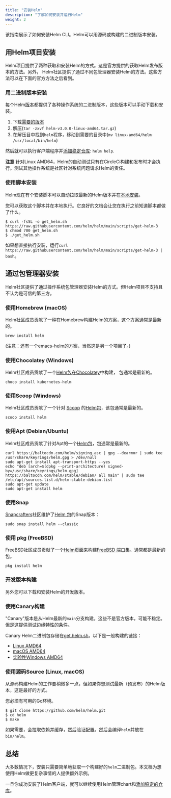 ```yaml
---
title: "安装Helm"
description: "了解如何安装并运行Helm"
weight: 2
---
```


该指南展示了如何安装Helm CLI。Helm可以用源码或构建的二进制版本安装。

## 用Helm项目安装

Helm项目提供了两种获取和安装Helm的方式。这是官方提供的获取Helm发布版本的方法。另外，
Helm社区提供了通过不同包管理器安装Helm的方法。这些方法可以在下面的官方方法之后看到。

### 用二进制版本安装

每个Helm[版本](https://github.com/helm/helm/releases)都提供了各种操作系统的二进制版本，这些版本可以手动下载和安装。

1. 下载[需要的版本](https://github.com/helm/helm/releases)
2. 解压(`tar -zxvf helm-v3.0.0-linux-amd64.tar.gz`)
3. 在解压目中找到`helm`程序，移动到需要的目录中(`mv linux-amd64/helm /usr/local/bin/helm`)

然后就可以执行客户端程序并[添加稳定仓库](https://helm.sh/zh/docs/intro/quickstart/#初始化): `helm help`.

**注意** 针对Linux AMD64，Helm的自动测试只有在CircleCi构建和发布时才会执行。测试其他操作系统是社区针对系统问题请求Helm的责任。

### 使用脚本安装

Helm现在有个安装脚本可以自动拉取最新的Helm版本并在[本地安装](https://raw.githubusercontent.com/helm/helm/main/scripts/get-helm-3)。

您可以获取这个脚本并在本地执行。它良好的文档会让您在执行之前知道脚本都做了什么。

```console
$ curl -fsSL -o get_helm.sh https://raw.githubusercontent.com/helm/helm/main/scripts/get-helm-3
$ chmod 700 get_helm.sh
$ ./get_helm.sh
```

如果想直接执行安装，运行`curl https://raw.githubusercontent.com/helm/helm/main/scripts/get-helm-3
| bash`。

## 通过包管理器安装

Helm社区提供了通过操作系统包管理器安装Helm的方式。但Helm项目不支持且不认为是可信的第三方。

### 使用Homebrew (macOS)

Helm社区成员贡献了一种在Homebrew构建Helm的方案，这个方案通常是最新的。

```console
brew install helm
```

(注意：还有一个emacs-helm的方案，当然这是另一个项目了。)

### 使用Chocolatey (Windows)

Helm社区成员贡献了一个[Helm包](https://chocolatey.org/packages/kubernetes-helm)在[Chocolatey](https://chocolatey.org/)中构建，
包通常是最新的。

```console
choco install kubernetes-helm
```

### 使用Scoop (Windows)

Helm社区成员贡献了一个针对 [Scoop](https://scoop.sh) 的[Helm包](https://github.com/ScoopInstaller/Main/blob/master/bucket/helm.json)，该包通常是最新的。

```console
scoop install helm
```

### 使用Apt (Debian/Ubuntu)

Helm社区成员贡献了针对Apt的一个[Helm包](https://helm.baltorepo.com/stable/debian/)，包通常是最新的。

```console
curl https://baltocdn.com/helm/signing.asc | gpg --dearmor | sudo tee /usr/share/keyrings/helm.gpg > /dev/null
sudo apt-get install apt-transport-https --yes
echo "deb [arch=$(dpkg --print-architecture) signed-by=/usr/share/keyrings/helm.gpg] https://baltocdn.com/helm/stable/debian/ all main" | sudo tee /etc/apt/sources.list.d/helm-stable-debian.list
sudo apt-get update
sudo apt-get install helm
```

### 使用Snap

[Snapcrafters](https://github.com/snapcrafters)社区维护了[Helm 包](https://snapcraft.io/helm)的Snap版本：

```console
sudo snap install helm --classic
```

### 使用 pkg (FreeBSD)

FreeBSD社区成员贡献了一个[Helm页面](https://www.freshports.org/sysutils/helm)来构建[FreeBSD
端口集](https://man.freebsd.org/ports)。通常都是最新的包。

```console
pkg install helm
```

### 开发版本构建

另外您可以下载和安装Helm的开发版本。

### 使用Canary构建

"Canary"版本是从Helm最新的`main`分支构建。这些不是官方版本，可能不稳定。但是这提供测试边缘特性的条件。

Canary Helm二进制包存储在[get.helm.sh](https://get.helm.sh)。以下是一般构建的链接：

- [Linux AMD64](https://get.helm.sh/helm-canary-linux-amd64.tar.gz)
- [macOS AMD64](https://get.helm.sh/helm-canary-darwin-amd64.tar.gz)
- [实验性Windows AMD64](https://get.helm.sh/helm-canary-windows-amd64.zip)

### 使用源码Source (Linux, macOS)

从源码构建Helm的工作要稍微多一点，但如果你想测试最新（预发布）的Helm版本，这是最好的方式。

您必须有可用的Go环境。

```console
$ git clone https://github.com/helm/helm.git
$ cd helm
$ make
```

如果需要，会拉取依赖并缓存，然后验证配置。然后会编译`helm`并放在`bin/helm`。

## 总结

大多数情况下，安装只需要简单地获取一个构建好的`helm`二进制包。本文档为想使用Helm做更复杂事情的人提供额外示例。

一旦你成功安装了Helm客户端，就可以继续使用Helm管理chart和[添加稳定的仓库](https://helm.sh/zh/docs/intro/quickstart/#初始化)。
